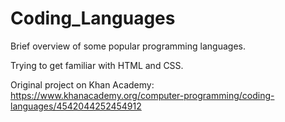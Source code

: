 # Coding_Languages
Brief overview of some popular programming languages.

Trying to get familiar with HTML and CSS.


Original project on Khan Academy: https://www.khanacademy.org/computer-programming/coding-languages/4542044252454912
